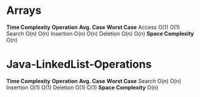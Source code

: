 # Arrays
**Time Complexity**
**Operation** 	**Avg. Case**	  **Worst Case**
Access	          O(1)	      O(1)
Search	          O(n)	      O(n)
Insertion	        O(n)	      O(n)
Deletion	        O(n)	      O(n)
**Space Complexity** O(n)
# Java-LinkedList-Operations
**Time Complexity**
**Operation** 	**Avg. Case**	  **Worst Case**
Search	          O(n)	      O(n)
Insertion	        O(1)	      O(1)
Deletion	        O(1)	      O(1)
**Space Complexity** O(n)

